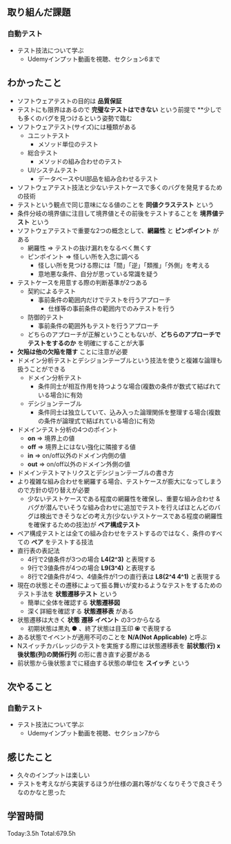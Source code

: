 ## 取り組んだ課題
### 自動テスト
- テスト技法について学ぶ
  - Udemyインプット動画を視聴、セクション6まで
## わかったこと
- ソフトウェアテストの目的は **品質保証**
- テストにも限界はあるので **完璧なテストはできない** という前提で **少しでも多くのバグを見つけるという姿勢で臨む
- ソフトウェアテスト(サイズ)には種類がある
    - ユニットテスト
        - メソッド単位のテスト
    - 総合テスト
        - メソッドの組み合わせのテスト
    - UI/システムテスト
        - データベースやUI部品を組み合わせるテスト
- ソフトウェアテスト技法と少ないテストケースで多くのバグを発見するための技術
- テストという観点で同じ意味になる値のことを **同値クラステスト** という
- 条件分岐の境界値に注目して境界値とその前後をテストすることを **境界値テスト** という
- ソフトウェアテストで重要な2つの概念として、**網羅性** と **ピンポイント** がある
    - 網羅性 => テストの抜け漏れをなるべく無くす
    - ピンポイント => 怪しい所を入念に調べる
        - 怪しい所を見つける際には「間」「逆」「類推」「外側」を考える
        - 意地悪な条件、自分が思っている常識を疑う
- テストケースを用意する際の判断基準が2つある
    - 契約によるテスト
        - 事前条件の範囲内だけでテストを行うアプローチ
            - 仕様等の事前条件の範囲内でのみテストを行う
    - 防御的テスト
        - 事前条件の範囲外もテストを行うアプローチ
    - どちらのアプローチが正解ということもないが、**どちらのアプローチでテストをするのか** を明確にすることが大事
- **欠陥は他の欠陥を隠す** ことに注意が必要
- ドメイン分析テストとデシジョンテーブルという技法を使うと複雑な論理も扱うことができる
    - ドメイン分析テスト
        - 条件同士が相互作用を持つような場合(複数の条件が数式て結ばれている場合)に有効
    - デシジョンテーブル
        - 条件同士は独立していて、込み入った論理関係を整理する場合(複数の条件が論理式で結ばれている場合)に有効
- ドメインテスト分析の4つのポイント
    - **on** => 境界上の値
    - **off** => 境界上にはない強化に隣接する値
    - **in** => on/off以外のドメイン内側の値
    - **out** =>  on/off以外のドメイン外側の値
- ドメインテストマトリクスとデシジョンテーブルの書き方
- より複雑な組み合わせを網羅する場合、テストケースが膨大になってしまうので方針の切り替えが必要
    - 少ないテストケースである程度の網羅性を確保し、重要な組み合わせ & バグが潜んでいそうな組み合わせに追加でテストを行えばほとんどのバグは検出できそうなどの考え方(少ないテストケースである程度の網羅性を確保するための技法)が **ペア構成テスト**
- ペア構成テストとは全ての組み合わせをテストするのではなく、条件のすべての **ペア** をテストする技法
- 直行表の表記法
    - 4行で2値条件が3つの場合 **L4(2^3)** と表現する
    - 9行で3値条件が4つの場合 **L9(3^4)** と表現する
    - 8行で2値条件が4つ、4値条件が1つの直行表は **L8(2^4 4^1)** と表現する
- 現在の状態とその遷移によって振る舞いが変わるようなテストをするためのテスト手法を **状態遷移テスト** という
    - 簡単に全体を確認する **状態遷移図**
    - 深く詳細を確認する **状態遷移表** がある
- 状態遷移は大きく **状態** **遷移** **イベント** の3つからなる
    - 初期状態は黒丸 **●**  、終了状態は目玉印 **⦿** で表現する
- ある状態でイベントが適用不可のことを **N/A(Not Applicable)** と呼ぶ
- Nスイッチカバレッジのテストを実施する際には状態遷移表を **前状態(行) x 後状態(列)の関係行列** の形に書き直す必要がある
- 前状態から後状態までに経由する状態の単位を **スイッチ** という
## 次やること
### 自動テスト
- テスト技法について学ぶ
  - Udemyインプット動画を視聴、セクション7から
## 感じたこと
  - 久々のインプットは楽しい
  - テストを考えながら実装するほうが仕様の漏れ等がなくなりそうで良さそうなのかなと思った
## 学習時間
Today:3.5h Total:679.5h
